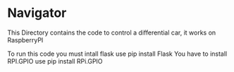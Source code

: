 # Navigator

This Directory contains the code to control a differential car, it works on
RaspberryPI


To run this code you must intall flask use pip install Flask
You have to install RPI.GPIO use pip install RPi.GPIO